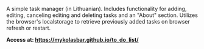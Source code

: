 A simple task manager (in Lithuanian). Includes functionality for adding, editing, canceling editing and deleting tasks and an "About" section. Utilizes the browser's localstorage to retrieve previously added tasks on browser refresh or restart.

<b>Access at: <a href = "https://mykolasbar.github.io/to_do_list/">https://mykolasbar.github.io/to_do_list/</a></b>